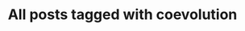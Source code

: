 ---
layout: tag
title: "All posts tagged with coevolution"
permalink: /weblog/tags/coevolution/
taxonomy: coevolution
---